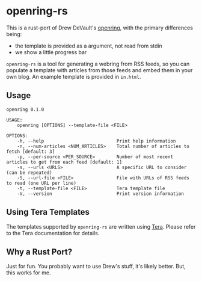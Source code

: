 # openring-rs

This is a rust-port of Drew DeVault's [openring](https://git.sr.ht/~sircmpwn/openring), with the
primary differences being:
- the template is provided as a argument, not read from stdin
- we show a little progress bar

`openring-rs` is a tool for generating a webring from RSS feeds, so you can populate a template with
articles from those feeds and embed them in your own blog. An example template is provided in
`in.html`.

## Usage

```
openring 0.1.0

USAGE:
    openring [OPTIONS] --template-file <FILE>

OPTIONS:
    -h, --help                           Print help information
    -n, --num-articles <NUM_ARTICLES>    Total number of articles to fetch [default: 3]
    -p, --per-source <PER_SOURCE>        Number of most recent articles to get from each feed [default: 1]
    -s, --urls <URLS>                    A specific URL to consider (can be repeated)
    -S, --url-file <FILE>                File with URLs of RSS feeds to read (one URL per line)
    -t, --template-file <FILE>           Tera template file
    -V, --version                        Print version information
```

## Using Tera Templates

The templates supported by `openring-rs` are written using [Tera](https://tera.netlify.app/). Please
refer to the Tera documentation for details.

## Why a Rust Port?

Just for fun. You probably want to use Drew's stuff, it's likely better. But, this works for me.
